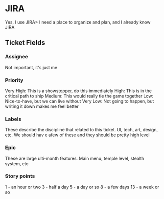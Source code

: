 # JIRA

Yes, I use JIRA> I need a place to organize and plan, and I already know JIRA

## Ticket Fields

### Assignee

Not important, it's just me

### Priority

Very High: This is a showstopper, do this immediately
High: This is in the critical path to ship
Medium: This would really tie the game together
Low: Nice-to-have, but we can live without
Very Low: Not going to happen, but writing it down makes me feel better

### Labels

These describe the discipline that related to this ticket. UI, tech, art, design, etc. We should hav e afew of these and they should be pretty high level

### Epic

These are large ulti-month features. Main menu, temple level, stealth system, etc

### Story points

1 - an hour or two
3 - half a day
5 - a day or so
8 - a few days
13 - a week or so
